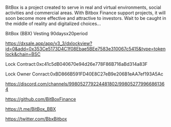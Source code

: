
BitBox is a project created to serve in real and virtual environments, social activities and commercial areas.
With Bitbox Finance support projects, it will soon become more effective and attractive to investors.
Wait to be caught in the middle of reality and digitalized choices...



BitBox (BBX) Vesting 90daysx20period

https://dxsale.app/app/v3_3/dxlockview?id=0&add=0x353Ce5173D4C1f08Ebae5BEe7583e310067c5415&type=tokenlock&chain=BSC

Lock Contract:0xc41c5dB040670e94d26e778F86B716aBd314a83F

Lock Owner Conract:0xBD866B591FD40E8C27eB9e206B1eAA7ef193A5Ac

https://discord.com/channels/998052779224481802/998052779966861364

https://github.com/BitBoxFinance

https://t.me/BitBox_BBX

https://twitter.com/BbxBitbox

